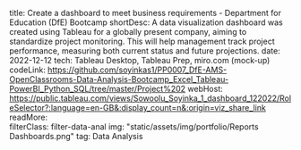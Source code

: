 title: Create a dashboard to meet business requirements - Department for Education (DfE) Bootcamp 
shortDesc: A data visualization dashboard was created using Tableau for a globally present company, aiming to standardize project monitoring. This will help management track project performance, measuring both current status and future projections.
date: 2022-12-12
tech: Tableau Desktop, Tableau Prep, miro.com (mock-up)
codeLink: https://github.com/soyinkas1/PP0007_DfE-AMS-OpenClassrooms-Data-Analysis-Bootcamp_Excel_Tableau-PowerBI_Python_SQL/tree/master/Project%202
webHost: https://public.tableau.com/views/Sowoolu_Soyinka_1_dashboard_122022/RoleSelector?:language=en-GB&:display_count=n&:origin=viz_share_link
readMore:  
filterClass: filter-data-anal
img: "static/assets/img/portfolio/Reports Dashboards.png"
tag: Data Analysis